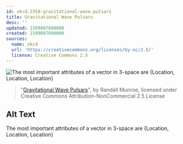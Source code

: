 ```yaml
---
id: xkcd.2358-gravitational-wave-pulsars
title: Gravitational Wave Pulsars
desc: ''
updated: 1599807600000
created: 1599807600000
sources:
  name: xkcd
  url: 'https://creativecommons.org/licenses/by-nc/2.5/'
  license: Creative Commons 2.5
---
```

![The most important attributes of a vector in 3-space are {Location, Location, Location}](https://imgs.xkcd.com/comics/gravitational_wave_pulsars.png)
> "[Gravitational Wave Pulsars](https://xkcd.com/2358/)", by Randall Munroe, licensed under Creative Commons Attribution-NonCommercial 2.5 License

## Alt Text
The most important attributes of a vector in 3-space are {Location, Location, Location}
